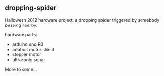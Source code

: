 dropping-spider
---------------


Halloween 2012 hardware project: a dropping spider triggered by somebody passing nearby.

hardware parts:

- arduino uno R3
- adafruit motor shield
- stepper motor
- ultrasonic sonar

More to come...